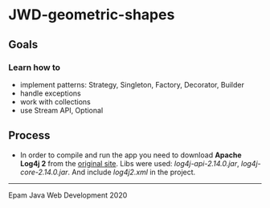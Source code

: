 # JWD-geometric-shapes

## Goals
### Learn how to 
* implement patterns: Strategy, Singleton, Factory, Decorator, Builder
* handle exceptions
* work with collections 
* use Stream API, Optional

## Process
* In order to compile and run the app you need to download **Apache Log4j 2**  from the [original site](https://logging.apache.org/log4j/2.x/download.html).
Libs were used: *log4j-api-2.14.0.jar*, *log4j-core-2.14.0.jar*. And include *log4j2.xml* in the project.
----
Epam Java Web Development 2020
